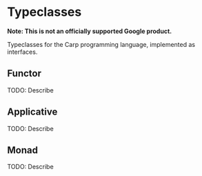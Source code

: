 # Typeclasses

**Note: This is not an officially supported Google product.**

Typeclasses for the Carp programming language, implemented as interfaces.

## Functor

TODO: Describe

## Applicative

TODO: Describe

## Monad

TODO: Describe
